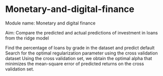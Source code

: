 # Monetary-and-digital-finance

Module name: Monetary and digital finance

Aim: Compare the predicted and actual predictions of investment in loans from the ridge model

Find the percentage of loans by grade in the dataset and predict default 
Search for the optimal regularization parameter using the cross validation dataset
Using the cross validation set, we obtain the optimal alpha that minimizes the mean-square error of predicted returns on the cross validation set.

